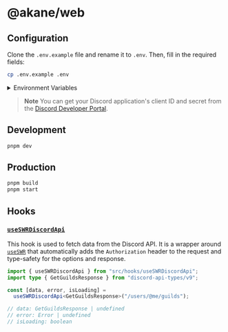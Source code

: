 # @akane/web

## Configuration

Clone the `.env.example` file and rename it to `.env`. Then, fill in the required fields:

```bash
cp .env.example .env
```

<details>
  <summary>Environment Variables</summary>

| Environment Variable                                                                | Required |
| ----------------------------------------------------------------------------------- | -------- |
| [`NEXTAUTH_URL`](https://next-auth.js.org/configuration/options#nextauth_url)       | Yes      |
| [`NEXTAUTH_SECRET`](https://next-auth.js.org/configuration/options#nextauth_secret) | Yes      |
| `DISCORD_CLIENT_ID`                                                                 | Yes      |
| `DISCORD_CLIENT_SECRET`                                                             | Yes      |
| `NEXT_PUBLIC_DISCORD_API_BASE_URL`                                                  | Yes      |

</details>

> **Note**
> You can get your Discord application's client ID and secret from the [Discord Developer Portal](https://discord.com/developers/applications).

## Development

```bash
pnpm dev
```

## Production

```bash
pnpm build
pnpm start
```

## Hooks

### [`useSWRDiscordApi`](./src/hooks/useSWRDiscordApi.ts)

This hook is used to fetch data from the Discord API. It is a wrapper around [`useSWR`](https://swr.vercel.app/docs/use-swr) that automatically adds the `Authorization` header to the request and type-safety for the options and response.

```ts
import { useSWRDiscordApi } from "src/hooks/useSWRDiscordApi";
import type { GetGuildsResponse } from "discord-api-types/v9";

const [data, error, isLoading] =
  useSWRDiscordApi<GetGuildsResponse>("/users/@me/guilds");

// data: GetGuildsResponse | undefined
// error: Error | undefined
// isLoading: boolean
```
